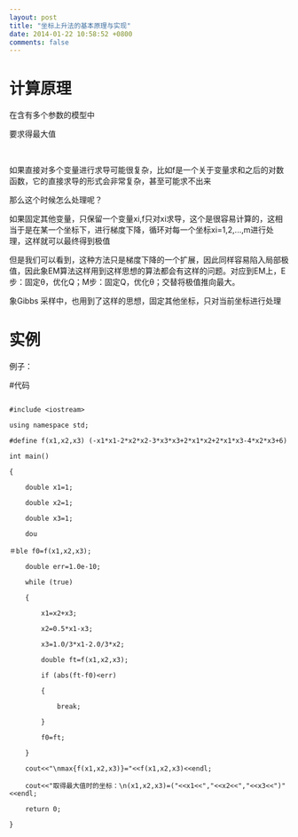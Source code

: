```yaml
---
layout: post
title: "坐标上升法的基本原理与实现"
date: 2014-01-22 10:58:52 +0800
comments: false
---
```


# 计算原理

在含有多个参数的模型中



要求得最大值



​

如果直接对多个变量进行求导可能很复杂，比如f是一个关于变量求和之后的对数函数，它的直接求导的形式会非常复杂，甚至可能求不出来



那么这个时候怎么处理呢？



如果固定其他变量，只保留一个变量xi,f只对xi求导，这个是很容易计算的，这相当于是在某一个坐标下，进行梯度下降，循环对每一个坐标xi=1,2,...,m进行处理，这样就可以最终得到极值















但是我们可以看到，这种方法只是梯度下降的一个扩展，因此同样容易陷入局部极值，因此象EM算法这样用到这样思想的算法都会有这样的问题。对应到EM上，E步：固定θ，优化Q；M步：固定Q，优化θ；交替将极值推向最大。

象Gibbs 采样中，也用到了这样的思想，固定其他坐标，只对当前坐标进行处理



# 实例

例子：











#代码

```

#include <iostream>  

using namespace std;  

#define f(x1,x2,x3) (-x1*x1-2*x2*x2-3*x3*x3+2*x1*x2+2*x1*x3-4*x2*x3+6)  

int main()  

{  

    double x1=1;  

    double x2=1;  

    double x3=1;  

    dou

＃ble f0=f(x1,x2,x3);  

    double err=1.0e-10;  

    while (true)  

    {  

        x1=x2+x3;  

        x2=0.5*x1-x3;  

        x3=1.0/3*x1-2.0/3*x2;  

        double ft=f(x1,x2,x3);  

        if (abs(ft-f0)<err)  

        {  

            break;  

        }  

        f0=ft;  

    }  

    cout<<"\nmax{f(x1,x2,x3)}="<<f(x1,x2,x3)<<endl;  

    cout<<"取得最大值时的坐标：\n(x1,x2,x3)=("<<x1<<","<<x2<<","<<x3<<")"<<endl;  

    return 0;  

}  

```





